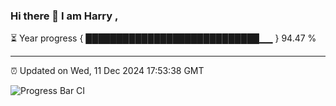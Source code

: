 ### Hi there 👋 I am Harry , 

⏳ Year progress { ████████████████████████████▁▁ } 94.47 %

---

⏰ Updated on Wed, 11 Dec 2024 17:53:38 GMT

![Progress Bar CI](https://github.com/duykhang68/duykhang68/workflows/Progress%20Bar%20CI/badge.svg)

